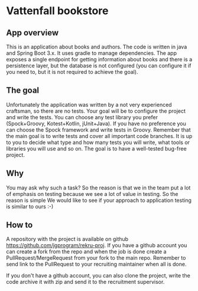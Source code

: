 # Vattenfall bookstore

## App overview
This is an application about books and authors. The code is written in java and Spring Boot 3.x. It uses gradle to manage dependencies.
The app exposes a single endpoint for getting information about books and there is a persistence layer, but the database is not configured
(you can configure it if you need to, but it is not required to achieve the goal).

## The goal
Unfortunately the application was written by a not very experienced craftsman, so there are no tests. Your goal will be to configure the project and write the tests.
You can choose any test library you prefer (Spock+Groovy, Kotest+Kotlin, jUnit+Java).
If you have no preference you can choose the Spock framework and write tests in Groovy.
Remember that the main goal is to write tests and cover all important code branches.
It is up to you to decide what type and how many tests you will write, what tools or libraries you will use and so on.
The goal is to have a well-tested bug-free project.

## Why
You may ask why such a task? So the reason is that we in the team put a lot of emphasis on testing because we see a lot of value in testing.
So the reason is simple We would like to see if your approach to application testing is similar to ours :-)

## How to
A repository with the project is available on github https://github.com/jgprogram/rekru-proj.
If you have a github account you can create a fork from the repo and when the job is done create a PullRequest/MergeRequest from your fork to the main repo.
Remember to send link to the PullRequest to your recruiting maintainer when all is done.

If you don't have a github account, you can also clone the project, write the code archive it with zip and send it to the recruitment supervisor.